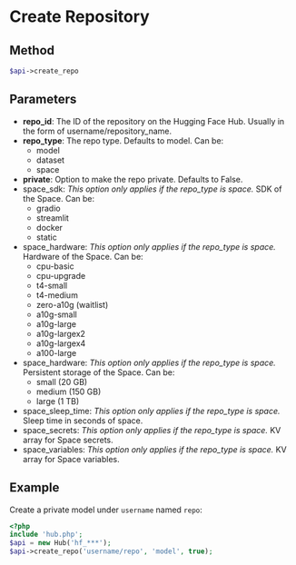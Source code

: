 # Create Repository

## Method

```php
$api->create_repo
```

## Parameters

* **repo_id**: The ID of the repository on the Hugging Face Hub. Usually in the form of username/repository_name.
* **repo_type**: The repo type. Defaults to model. Can be:
  * model
  * dataset
  * space
* **private**: Option to make the repo private. Defaults to False.
* space_sdk: *This option only applies if the repo_type is space.* SDK of the Space. Can be:
  * gradio
  * streamlit
  * docker
  * static
* space_hardware: *This option only applies if the repo_type is space.* Hardware of the Space. Can be:
  * cpu-basic
  * cpu-upgrade
  * t4-small
  * t4-medium
  * zero-a10g (waitlist)
  * a10g-small
  * a10g-large
  * a10g-largex2
  * a10g-largex4
  * a100-large
* space_hardware: *This option only applies if the repo_type is space.* Persistent storage of the Space. Can be:
  * small (20 GB)
  * medium (150 GB)
  * large (1 TB)
* space_sleep_time: *This option only applies if the repo_type is space.* Sleep time in seconds of space.
* space_secrets: *This option only applies if the repo_type is space.* KV array for Space secrets.
* space_variables: *This option only applies if the repo_type is space.* KV array for Space variables.

## Example

Create a private model under `username` named `repo`:

```php
<?php
include 'hub.php';
$api = new Hub('hf_***');
$api->create_repo('username/repo', 'model', true);
```